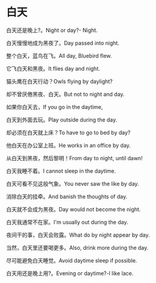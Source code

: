 # 白天

<p><span class="chinese">白天还是晚上?。</span><span class="english">Night or day?- Night.</span></p>

<p><span class="chinese">白天慢慢地成为黑夜了。</span><span class="english">Day passed into night.</span></p>

<p><span class="chinese">整个白天，蓝鸟在飞。</span><span class="english">All day, Bluebird flew.</span></p>

<p><span class="chinese">它飞白天和黑夜。</span><span class="english">It flies day and night.</span></p>

<p><span class="chinese">猫头鹰在白天行动？</span><span class="english">Owls flying by daylight?</span></p>

<p><span class="chinese">却不曾厌倦黑夜、白天。</span><span class="english">But not to night and day.</span></p>

<p><span class="chinese">如果你白天去，</span><span class="english">If you go in the daytime,</span></p>

<p><span class="chinese">白天到外面去玩。</span><span class="english">Play outside during the day.</span></p>

<p><span class="chinese">却必须在白天就上床？</span><span class="english">To have to go to bed by day?</span></p>

<p><span class="chinese">他白天在办公室上班。</span><span class="english">He works in an office by day.</span></p>

<p><span class="chinese">从白天到黑夜，然后黎明！</span><span class="english">From day to night, until dawn!</span></p>

<p><span class="chinese">白天我睡不着。</span><span class="english">I cannot sleep in the daytime.</span></p>

<p><span class="chinese">白天可看不见这般气象。</span><span class="english">You never saw the like by day.</span></p>

<p><span class="chinese">消除白天的挂牵。</span><span class="english">And banish the thoughts of day.</span></p>

<p><span class="chinese">白天就不会成为黑夜。</span><span class="english">Day would not become the night.</span></p>

<p><span class="chinese">白天我通常不在家。</span><span class="english">I'm usually out during the day.</span></p>

<p><span class="chinese">夜间干的事，白天会败露。</span><span class="english">What do by night appear by day.</span></p>

<p><span class="chinese">当然，白天里还要喝更多。</span><span class="english">Also, drink more during the day.</span></p>

<p><span class="chinese">尽可能避免白天睡觉。</span><span class="english">Avoid daytime sleep if possible.</span></p>

<p><span class="chinese">白天用还是晚上用?。</span><span class="english">Evening or daytime?-l like lace.</span></p>

